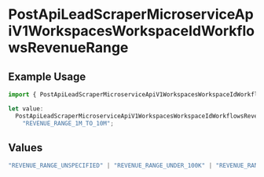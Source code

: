 # PostApiLeadScraperMicroserviceApiV1WorkspacesWorkspaceIdWorkflowsRevenueRange

## Example Usage

```typescript
import { PostApiLeadScraperMicroserviceApiV1WorkspacesWorkspaceIdWorkflowsRevenueRange } from "oppulence-backend-sdk/models/operations";

let value:
  PostApiLeadScraperMicroserviceApiV1WorkspacesWorkspaceIdWorkflowsRevenueRange =
    "REVENUE_RANGE_1M_TO_10M";
```

## Values

```typescript
"REVENUE_RANGE_UNSPECIFIED" | "REVENUE_RANGE_UNDER_100K" | "REVENUE_RANGE_100K_TO_1M" | "REVENUE_RANGE_1M_TO_10M" | "REVENUE_RANGE_10M_TO_50M" | "REVENUE_RANGE_OVER_50M"
```